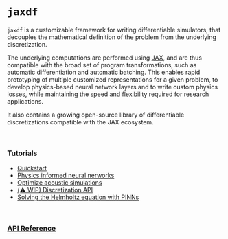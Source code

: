 # `jaxdf`

`jaxdf` is a customizable framework for writing differentiable simulators, that decouples the mathematical definition of the problem from the underlying discretization.

The underlying computations are performed using [JAX](https://github.com/google/jax), and are thus compatible with the broad set of program transformations, such as automatic differentiation and automatic batching. This enables rapid prototyping of multiple customized representations for a given problem, to develop physics-based neural network layers and to write custom physics losses, while maintaining the speed and flexibility required for research applications.

It also contains a growing open-source library of differentiable discretizations compatible with the JAX ecosystem.

</br>


### Tutorials

  - [Quickstart](notebooks/quickstart)
  - [Physics informed neural nerworks](notebooks/pinn_burgers/)
  - [Optimize acoustic simulations](notebooks/simulate_helmholtz_equation/)
  - [(⚠️ WIP) Discretization API](notebooks/api_discretization/)
  - [Solving the Helmholtz equation with PINNs](notebooks/helmholtz_pinn/)

</br>

### [**API Reference**](core)
